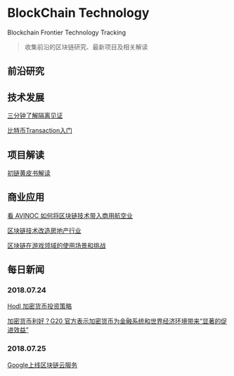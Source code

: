 # BlockChain Technology
Blockchain Frontier Technology Tracking
> 收集前沿的区块链研究、最新项目及相关解读
## 前沿研究



## 技术发展
[三分钟了解隔离见证](https://zhuanlan.zhihu.com/p/32613487) 

[比特币Transaction入门](https://klmoney.wordpress.com/bitcoin-dissecting-transactions)
## 项目解读

[初链黄皮书解读]( https://github.com/codereba/simpleai/blob/master/TrueChain.md)

## 商业应用

[看 AVINOC 如何将区块链技术带入商用航空业](https://coinidol.com/hong-kong-startup-avinoc-to-bring-blockchain-innovation-to-business-aviation/)

[区块链技术改造房地产行业](https://blockchainreview.io/blockchain-in-real-estate-property-sector/)

[区块链在游戏领域的使用场景和挑战]( https://www.youtube.com/watch?v=K1BUdwC5Vo0&feature=youtu.be )

## 每日新闻
### 2018.07.24
[Hodl 加密货币投资策略](https://dailyhodl.com/2018/07/22/the-hodl-investment-strategy-from-bitcoin-to-altcoins/)

[加密货币利好？G20 官方表示加密货币为金融系统和世界经济环境带来“显著的促进效益” ](https://dailyhodl.com/2018/07/23/breaking-g20-says-cryptocurrency-can-deliver-significant-benefits-to-financial-system-and-worldwide-economy/)

### 2018.07.25
[Google上线区块链云服务](http://cryptocoinjunky.com/google-announces-blockchain-as-apart-of-cloud-services/)

